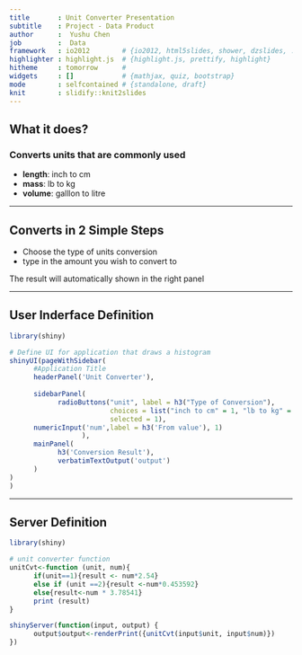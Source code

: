```yaml
---
title       : Unit Converter Presentation
subtitle    : Project - Data Product
author      :  Yushu Chen      
job         :  Data 
framework   : io2012        # {io2012, html5slides, shower, dzslides, ...}
highlighter : highlight.js  # {highlight.js, prettify, highlight}
hitheme     : tomorrow      # 
widgets     : []            # {mathjax, quiz, bootstrap}
mode        : selfcontained # {standalone, draft}
knit        : slidify::knit2slides
---
```


## What it does?

### Converts units that are commonly used 

+ **length**: inch to cm
+ **mass**: lb to kg
+ **volume**: galllon to litre

--- 

## Converts in 2 Simple Steps

* Choose the type of units conversion 
* type in the amount you wish to convert to

The result will automatically shown in the right panel

---

## User Inderface Definition


```r
library(shiny)

# Define UI for application that draws a histogram
shinyUI(pageWithSidebar(
      #Application Title
      headerPanel('Unit Converter'),
      
      sidebarPanel(
            radioButtons("unit", label = h3("Type of Conversion"),
                         choices = list("inch to cm" = 1, "lb to kg" = 2, "gal to L" = 3), 
                         selected = 1),
      numericInput('num',label = h3('From value'), 1)
                  ),
      mainPanel(
            h3('Conversion Result'),
            verbatimTextOutput('output')
      )
)     
)
```

---

## Server Definition


```r
library(shiny)

# unit converter function
unitCvt<-function (unit, num){
      if(unit==1){result <- num*2.54}
      else if (unit ==2){result <-num*0.453592}
      else{result<-num * 3.78541}
      print (result)
}

shinyServer(function(input, output) {
      output$output<-renderPrint({unitCvt(input$unit, input$num)})
})
```






